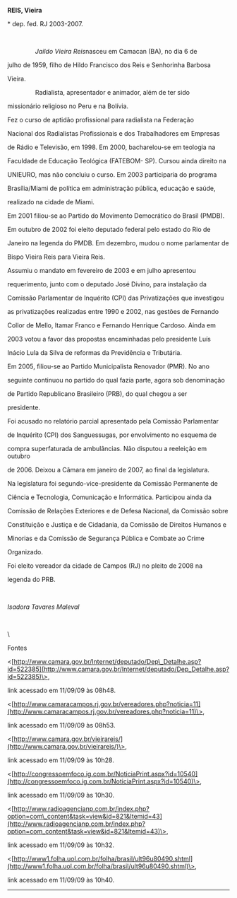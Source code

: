 **REIS, Vieira**



\* dep. fed. RJ 2003-2007.



 



                *Jaildo Vieira Reis*nasceu em Camacan (BA), no dia 6 de

julho de 1959, filho de Hildo Francisco dos Reis e Senhorinha Barbosa

Vieira.



                Radialista, apresentador e animador, além de ter sido

missionário religioso no Peru e na Bolívia.



Fez o curso de aptidão profissional para radialista na Federação

Nacional dos Radialistas Profissionais e dos Trabalhadores em Empresas

de Rádio e Televisão, em 1998. Em 2000, bacharelou-se em teologia na

Faculdade de Educação Teológica (FATEBOM- SP). Cursou ainda direito na

UNIEURO, mas não concluiu o curso. Em 2003 participaria do programa

Brasília/Miami de política em administração pública, educação e saúde,

realizado na cidade de Miami.



Em 2001 filiou-se ao Partido do Movimento Democrático do Brasil (PMDB).

Em outubro de 2002 foi eleito deputado federal pelo estado do Rio de

Janeiro na legenda do PMDB. Em dezembro, mudou o nome parlamentar de

Bispo Vieira Reis para Vieira Reis.



Assumiu o mandato em fevereiro de 2003 e em julho apresentou

requerimento, junto com o deputado José Divino, para instalação da

Comissão Parlamentar de Inquérito (CPI) das Privatizações que investigou

as privatizações realizadas entre 1990 e 2002, nas gestões de Fernando

Collor de Mello, Itamar Franco e Fernando Henrique Cardoso. Ainda em

2003 votou a favor das propostas encaminhadas pelo presidente Luís

Inácio Lula da Silva de reformas da Previdência e Tributária.



Em 2005, filiou-se ao Partido Municipalista Renovador (PMR). No ano

seguinte continuou no partido do qual fazia parte, agora sob denominação

de Partido Republicano Brasileiro (PRB), do qual chegou a ser

presidente.      



Foi acusado no relatório parcial apresentado pela Comissão Parlamentar

de Inquérito (CPI) dos Sanguessugas, por envolvimento no esquema de

compra superfaturada de ambulâncias. Não disputou a reeleição em outubro

de 2006. Deixou a Câmara em janeiro de 2007, ao final da legislatura.



Na legislatura foi segundo-vice-presidente da Comissão Permanente de

Ciência e Tecnologia, Comunicação e Informática. Participou ainda da

Comissão de Relações Exteriores e de Defesa Nacional, da Comissão sobre

Constituição e Justiça e de Cidadania, da Comissão de Direitos Humanos e

Minorias e da Comissão de Segurança Pública e Combate ao Crime

Organizado.



Foi eleito vereador da cidade de Campos (RJ) no pleito de 2008 na

legenda do PRB.



 



*Isadora Tavares Maleval*



 



\

 Fontes



\<[http://www.camara.gov.br/Internet/deputado/Dep\_Detalhe.asp?id=522385](http://www.camara.gov.br/Internet/deputado/Dep_Detalhe.asp?id=522385)\>,

link acessado em 11/09/09 às 08h48.



\<[http://www.camaracampos.rj.gov.br/vereadores.php?noticia=11](http://www.camaracampos.rj.gov.br/vereadores.php?noticia=11)\>,

link acessado em 11/09/09 às 08h53.



\<[http://www.camara.gov.br/vieirareis/](http://www.camara.gov.br/vieirareis/)\>,

link acessado em 11/09/09 às 10h28.



\<[http://congressoemfoco.ig.com.br/NoticiaPrint.aspx?id=10540](http://congressoemfoco.ig.com.br/NoticiaPrint.aspx?id=10540)\>,

link acessado em 11/09/09 às 10h30.



\<[http://www.radioagencianp.com.br/index.php?option=com\_content&task=view&id=821&Itemid=43](http://www.radioagencianp.com.br/index.php?option=com_content&task=view&id=821&Itemid=43)\>,

link acessado em 11/09/09 às 10h32.



\<[http://www1.folha.uol.com.br/folha/brasil/ult96u80490.shtml](http://www1.folha.uol.com.br/folha/brasil/ult96u80490.shtml)\>,

link acessado em 11/09/09 às 10h40.



* * * * *

